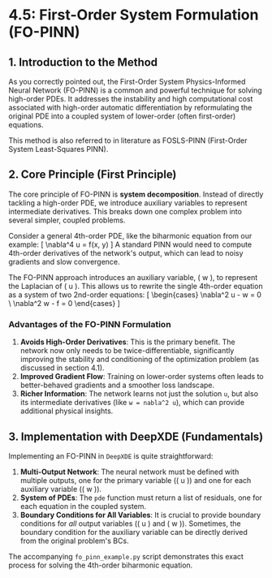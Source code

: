 # 4.5: First-Order System Formulation (FO-PINN)

## 1. Introduction to the Method

As you correctly pointed out, the First-Order System Physics-Informed Neural Network (FO-PINN) is a common and powerful technique for solving high-order PDEs. It addresses the instability and high computational cost associated with high-order automatic differentiation by reformulating the original PDE into a coupled system of lower-order (often first-order) equations.

This method is also referred to in literature as FOSLS-PINN (First-Order System Least-Squares PINN).

## 2. Core Principle (First Principle)

The core principle of FO-PINN is **system decomposition**. Instead of directly tackling a high-order PDE, we introduce auxiliary variables to represent intermediate derivatives. This breaks down one complex problem into several simpler, coupled problems.

Consider a general 4th-order PDE, like the biharmonic equation from our example:
\[
\nabla^4 u = f(x, y)
\]
A standard PINN would need to compute 4th-order derivatives of the network's output, which can lead to noisy gradients and slow convergence.

The FO-PINN approach introduces an auxiliary variable, \( w \), to represent the Laplacian of \( u \). This allows us to rewrite the single 4th-order equation as a system of two 2nd-order equations:
\[
\begin{cases}
\nabla^2 u - w = 0 \\
\nabla^2 w - f = 0
\end{cases}
\]

### Advantages of the FO-PINN Formulation

1.  **Avoids High-Order Derivatives**: This is the primary benefit. The network now only needs to be twice-differentiable, significantly improving the stability and conditioning of the optimization problem (as discussed in section 4.1).
2.  **Improved Gradient Flow**: Training on lower-order systems often leads to better-behaved gradients and a smoother loss landscape.
3.  **Richer Information**: The network learns not just the solution `u`, but also its intermediate derivatives (like `w = nabla^2 u`), which can provide additional physical insights.

## 3. Implementation with DeepXDE (Fundamentals)

Implementing an FO-PINN in `DeepXDE` is quite straightforward:

1.  **Multi-Output Network**: The neural network must be defined with multiple outputs, one for the primary variable (\( u \)) and one for each auxiliary variable (\( w \)).
2.  **System of PDEs**: The `pde` function must return a list of residuals, one for each equation in the coupled system.
3.  **Boundary Conditions for All Variables**: It is crucial to provide boundary conditions for *all* output variables (\( u \) and \( w \)). Sometimes, the boundary condition for the auxiliary variable can be directly derived from the original problem's BCs.

The accompanying `fo_pinn_example.py` script demonstrates this exact process for solving the 4th-order biharmonic equation.
